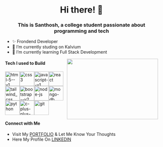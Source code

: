 <h1 align='center'> Hi there! 👋</h1>
<h3 align='center'>This is Santhosh, a college student passionate about programming and tech</h3>

- ✨ Frondend Developer 
- 🔭 I’m currently studing on Kalvium
- 🌱 I’m currently learning Full Stack Development
 <img align="right" height="200" width="300" src="https://media.giphy.com/media/qgQUggAC3Pfv687qPC/giphy.gif" />

#### Tech I used to Build

<img width="48" height="48" src="https://img.icons8.com/color/48/html-5--v1.png" alt="html-5--v1"/><img width="48" height="48" src="https://img.icons8.com/color/48/css3.png" alt="css3"/><img width="48" height="48" src="https://img.icons8.com/color/48/javascript--v1.png" alt="javascript--v1"/><img width="48" height="48" src="https://img.icons8.com/officel/80/react.png" alt="react"/><img width="48" height="48" src="https://img.icons8.com/plasticine/100/tailwind_css.png" alt="tailwind_css"/><img width="48" height="48" src="https://img.icons8.com/color/48/bootstrap--v2.png" alt="bootstrap--v2"/><img width="48" height="48" src="https://img.icons8.com/fluency/48/node-js.png" alt="node-js"/><img width="48" height="48" src="https://img.icons8.com/nolan/64/mongo-db.png" alt="mongo-db"/><img width="48" height="48" src="https://img.icons8.com/fluency/48/python.png" alt="python"/><img width="48" height="48" src="https://img.icons8.com/fluency/48/c-plus-plus-logo.png" alt="c-plus-plus-logo"/><img width="48" height="48" src="https://img.icons8.com/color/48/git.png" alt="git"/>

#### Connect with Me
- Visit My <a href="https://santhosh-portfolio-ccbab.web.app/" target="_blank">PORTFOLIO</a> & Let Me Know Your Thoughts
- Here My Profile On <a href="www.linkedin.com/in/santhosh-kumar-81744b2aa" target="_blank">LINKEDIN</a>
